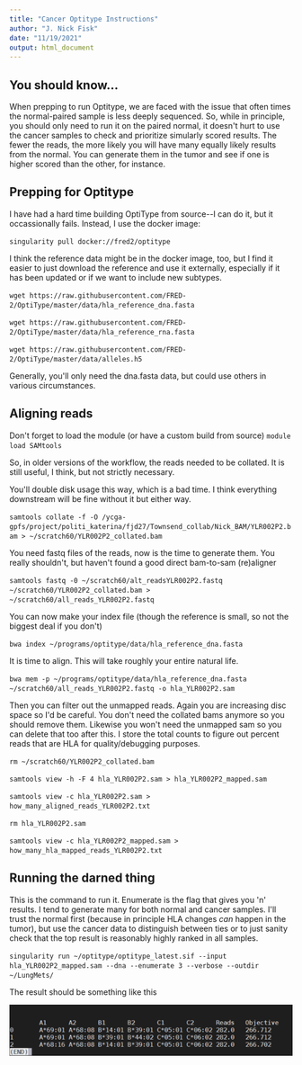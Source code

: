 ```yaml
---
title: "Cancer Optitype Instructions"
author: "J. Nick Fisk"
date: "11/19/2021"
output: html_document
---
```


## You should know...
When prepping to run Optitype, we are faced with the issue that often times the normal-paired sample is less deeply sequenced.
So, while in principle, you should only need to run it on the paired normal, it doesn't hurt to use the cancer samples to check and prioritize simularly scored results. The fewer the reads, the more likely you will have many equally likely results from the normal. You can generate them in the tumor and see if one is higher scored than the other, for instance. 


## Prepping for Optitype
I have had a hard time building OptiType from source--I can do it, but it occassionally fails. Instead, I use the docker image:

`singularity pull docker://fred2/optitype`


I think the reference data might be in the docker image, too, but I find it easier to just download the reference and use it externally,
especially if it has been updated or if we want to include new subtypes.


`wget https://raw.githubusercontent.com/FRED-2/OptiType/master/data/hla_reference_dna.fasta`

`wget https://raw.githubusercontent.com/FRED-2/OptiType/master/data/hla_reference_rna.fasta`

`wget https://raw.githubusercontent.com/FRED-2/OptiType/master/data/alleles.h5`



Generally, you'll only need the dna.fasta data, but could use others in various circumstances.

## Aligning reads

Don't forget to load the module (or have a custom build from source)
`module load SAMtools`


So, in older versions of the workflow, the reads needed to be collated. It is still useful, I think, but not strictly necessary.

You'll double disk usage this way, which is a bad time. I think everything downstream will be fine without it but either way.

`samtools collate -f -O /ycga-gpfs/project/politi_katerina/fjd27/Townsend_collab/Nick_BAM/YLR002P2.bam > ~/scratch60/YLR002P2_collated.bam`


You need fastq files of the reads, now is the time to generate them. You really shouldn't, but haven't found a good direct bam-to-sam (re)aligner

 `samtools fastq -0 ~/scratch60/alt_readsYLR002P2.fastq ~/scratch60/YLR002P2_collated.bam > ~/scratch60/all_reads_YLR002P2.fastq`

 
You can now make your index file (though the reference is small, so not the biggest deal if you don't) 

 `bwa index ~/programs/optitype/data/hla_reference_dna.fasta`


It is time to align. This will take roughly your entire natural life. 

`bwa mem -p ~/programs/optitype/data/hla_reference_dna.fasta ~/scratch60/all_reads_YLR002P2.fastq -o hla_YLR002P2.sam`


Then you can filter out the unmapped reads. Again you are increasing disc space so I'd be careful. You don't need the collated bams anymore so you should remove them. Likewise you won't need the unmapped sam so you can delete that too after this. I store the total counts to figure out percent reads that are HLA for quality/debugging purposes.


`rm ~/scratch60/YLR002P2_collated.bam`

`samtools view -h -F 4 hla_YLR002P2.sam > hla_YLR002P2_mapped.sam`

`samtools view -c hla_YLR002P2.sam > how_many_aligned_reads_YLR002P2.txt`

`rm hla_YLR002P2.sam`

`samtools view -c hla_YLR002P2_mapped.sam > how_many_hla_mapped_reads_YLR002P2.txt`



## Running the darned thing
This is the command to run it. Enumerate is the flag that gives you 'n' results. I tend to generate many for both normal and cancer samples. I'll trust the normal first (because in principle HLA changes *can* happen in the tumor), but use the cancer data to distinguish between ties or to just sanity check that the top result is reasonably highly ranked in all samples.  

`singularity run ~/optitype/optitype_latest.sif --input hla_YLR002P2_mapped.sam --dna --enumerate 3 --verbose --outdir ~/LungMets/`


The result should be something like this


<img src="optitype-example.png">
